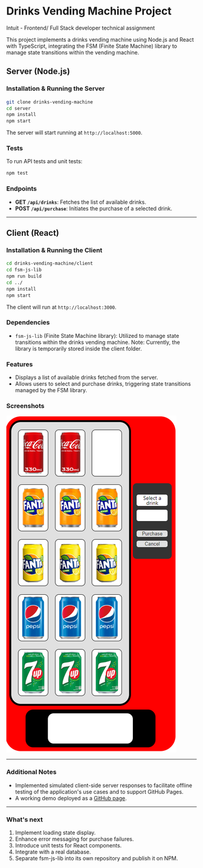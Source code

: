 # Drinks Vending Machine Project

Intuit - Frontend/ Full Stack developer technical assignment

This project implements a drinks vending machine using Node.js and React with TypeScript, integrating the FSM (Finite State Machine) library to manage state transitions within the vending machine.

## Server (Node.js)

### Installation & Running the Server

```bash
git clone drinks-vending-machine
cd server
npm install
npm start
```

The server will start running at `http://localhost:5000`.

### Tests

To run API tests and unit tests:
```bash
npm test
```

### Endpoints

- **GET `/api/drinks`**: Fetches the list of available drinks.
- **POST `/api/purchase`**: Initiates the purchase of a selected drink.

---

## Client (React)

### Installation & Running the Client

```bash
cd drinks-vending-machine/client
cd fsm-js-lib
npm run build
cd ../
npm install
npm start
```

The client will run at `http://localhost:3000`.

### Dependencies

- `fsm-js-lib` (Finite State Machine library): Utilized to manage state transitions within the drinks vending machine.
Note: Currently, the library is temporarily stored inside the client folder.

### Features

- Displays a list of available drinks fetched from the server.
- Allows users to select and purchase drinks, triggering state transitions managed by the FSM library.

### Screenshots
![Screenshot](./images/screenshot.png)

---

### Additional Notes

- Implemented simulated client-side server responses to facilitate offline testing of the application's use cases and to support GitHub Pages.
- A working demo deployed as a [GitHub page](https://peshibloy.github.io/drinks-vending-machine/).

---

### What's next 
1. Implement loading state display.
2. Enhance error messaging for purchase failures.
3. Introduce unit tests for React components.
4. Integrate with a real database.
5. Separate fsm-js-lib into its own repository and publish it on NPM.
